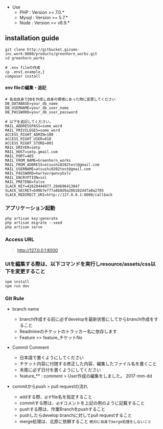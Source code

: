 
- Use
  - PHP   : Version >= 7.0.*
  - Mysql : Version >= 5.7.*
  - Node  : Version >= v8.9.*

installation guide
----

```shell
git clone http://gitbucket.gizumo-inc.work:8080/products/greenhorn_works.git
cd greenhorn_works

# .env fileの作成
cp .env{.example,}
composer install

```

#### env fileの編集・追記

```
# 各自自身でDBを作成し自身の環境にあった物に変更してください
DB_DATABASE=your_db_name
DB_USERNAME=your_db_user_name
DB_PASSWORD=your_db_user_password

# 以下を追記してください。
MAIL_ADDRESSPASS=some_word
MAIL_PRIVILEGES=some_word
ACCESS_RIGHT_ADMIN=100
ACCESS_RIGHT_USER=010
ACCESS_RIGHT_STORE=001
MAIL_DRIVER=smtp
MAIL_HOST=smtp.gmail.com
MAIL_PORT=465
MAIL_FROM_NAME=Greenhorn_works
MAIL_FROM_ADDRESS=atsushi0202test@gmail.com
MAIL_USERNAME=atsushi0202test@gmail.com
MAIL_PASSWORD=hwrtwvrqwnvybxlv
MAIL_ENCRYPTION=ssl
MAIL_PRETEND=false
SLACK_KEY=42620444977.204696413047
SLACK_SECRET=b90b7ef77a8b8d9a28b102d47a0a2705
SLACK_REDIRECT_URI=http://127.0.0.1:8000/callback

```

### アプリケーション起動

```shell
php artisan key:generate
php artisan migrate --seed
php artisan serve
```

### Access URL
> http://127.0.0.1:8000


### UIを編集する際は、以下コマンドを実行しresource/assets/css以下を変更すること
```shell
npm install
npm run dev
```


### Git Rule 

- branch name
  - branch作成する前に必ずdevelopを最新状態にしてからbranch作成をすること
  - Readmineのチケットのトラッカー名に依存します
  - Feature  >> feature_チケットNo

- Commit Comment
  - 日本語で書くようにしてください
  - チケット内容に付随する修正した内容、編集したファイル名を書くこと
  - 末尾に必ず日付を書くようにしてください
  - feature_**  : comment >  User作成の編集をしました。 2017-mm-dd

- commitからpush > pull requestの流れ
  - addする際、`必ず`file名を指定すること
  - commitする際は、`必ず`コメントを上記の例のように記載すること
  - pushする際は、作業Branchをpushすること
  - pushしたらdevelop branchに対してpull requestすること
  - merge処理は、北原に依頼すること `絶対に自身でmerge処理をしないこと`

